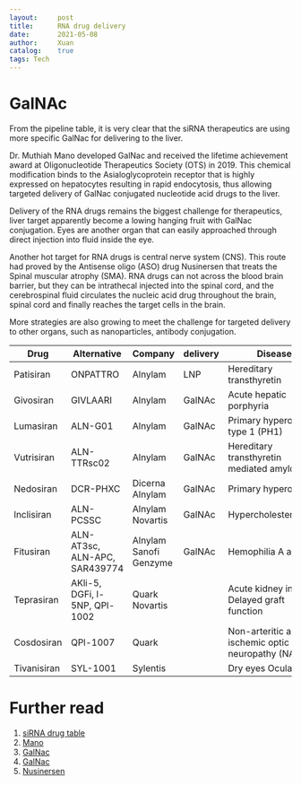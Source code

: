 ```yaml
---
layout:     post
title:      RNA drug delivery
date:       2021-05-08
author:     Xuan
catalog:    true
tags: Tech
---
```


# GalNAc

From the pipeline table, it is very clear that the siRNA therapeutics are using more specific GalNac for delivering to the liver.

Dr. Muthiah Mano developed GalNac and received the lifetime achievement award at Oligonucleotide Therapeutics Society (OTS) in 2019. This chemical modification binds to the Asialoglycoprotein receptor that is highly expressed on hepatocytes resulting in rapid endocytosis, thus allowing targeted delivery of GalNac conjugated nucleotide acid drugs to the liver.

Delivery of the RNA drugs remains the biggest challenge for therapeutics, liver target apparently become a lowing hanging fruit with GalNac conjugation. Eyes are another organ that can easily approached through direct injection into fluid inside the eye.

Another hot target for RNA drugs is central nerve system (CNS). This route had proved by the Antisense oligo (ASO) drug Nusinersen that treats the Spinal muscular atrophy (SMA). RNA drugs can not across the blood brain barrier, but they can be intrathecal injected into the spinal cord, and the cerebrospinal fluid circulates the nucleic acid drug throughout the brain, spinal cord and finally reaches the target cells in the brain.

More strategies are also growing to meet the challenge for targeted delivery to other organs, such as nanoparticles, antibody conjugation.


| Drug        | Alternative                   | Company                | delivery | Disease                                                  |
| ----------- | ----------------------------- | ---------------------- | -------- | -------------------------------------------------------- |
| Patisiran   | ONPATTRO                      | Alnylam                | LNP      | Hereditary transthyretin                                 |
| Givosiran   | GIVLAARI                      | Alnylam                | GalNAc   | Acute hepatic porphyria                                  |
| Lumasiran   | ALN-G01                       | Alnylam                | GalNAc   | Primary hyperoxaluria type 1 (PH1)                       |
| Vutrisiran  | ALN-TTRsc02                   | Alnylam                | GalNAc   | Hereditary transthyretin mediated amyloidosis            |
| Nedosiran   | DCR-PHXC                      | Dicerna Alnylam        | GalNAc   | Primary hyperoxaluria                                    |
| lnclisiran  | ALN-PCSSC                     | Alnylam Novartis       | GalNAc   | Hypercholesterolemia                                     |
| Fitusiran   | ALN-AT3sc, ALN-APC, SAR439774 | Alnylam Sanofi Genzyme | GalNAc   | Hemophilia A and B                                       |
| Teprasiran  | AKli-5, DGFi, l-5NP, QPl-1002 | Quark Novartis         |          | Acute kidney injury Delayed graft function               |
| Cosdosiran  | QPl-1007                      | Quark                  |          | Non-arteritic anterior ischemic optic neuropathy (NAION) |
| Tivanisiran | SYL-1001                      | Sylentis               |          | Dry eyes Ocular pain                                     |



# Further read
1. [siRNA drug table](https://doi.org/10.1016/j.bcp.2021.114432)
2. [Mano](https://www.oligotherapeutics.org/muthiah-mano-manoharan-presented-with-2019-ots-lifetime-achievement-award/)
3. [GalNac](https://dx.doi.org/10.1021/ja505986a)
4. [GalNac](https://doi.org/10.1016/j.ymthe.2020.06.015)
5. [Nusinersen](https://www.spinraza.com/)
